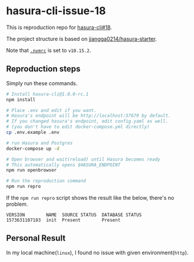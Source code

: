 # hasura-cli-issue-18

This is reproduction repo for [hasura-cli#18](https://github.com/jjangga0214/hasura-cli/issues/18).

The project structure is based on [jjangga0214/hasura-starter](https://github.com/jjangga0214/hasura-starter).

Note that [`.nvmrc`](./.nvmrc) is set to `v10.15.2`.

## Reproduction steps

Simply run these commands.

```bash
# Install hasura-cli@1.0.0-rc.1
npm install

# Place .env and edit if you want.
# Hasura's endpoint will be http://localhost:57679 by default.
# If you changed hasura's endpoint, edit config.yaml as well.
# (you don't have to edit docker-compose.yml directly)
cp .env.example .env

# run Hasura and Postgres
docker-compose up -d

# Open browser and wait(reload) until Hasura becomes ready
# This automatically opens $HASURA_ENDPOINT
npm run openbrowser

# Run the reproduction command
npm run repro
```

If the `npm run repro` script shows the result like the below, there's no problem.

```
VERSION        NAME  SOURCE STATUS  DATABASE STATUS
1573631107183  init  Present        Present
```

## Personal Result

In my local machine(`linux`), I found no issue with given environment(`http`).